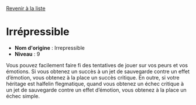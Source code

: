 [Revenir à la liste](list.md)

# Irrépressible

 * **Nom d'origine** : Irrepressible
 * **Niveau** : 9


<p>Vous pouvez facilement faire fi des tentatives de jouer sur vos peurs et vos émotions. Si vous obtenez un succès à un jet de sauvegarde contre un effet d’émotion, vous obtenez à la place un succès critique. En outre, si votre héritage est halfelin flegmatique, quand vous obtenez un échec critique à un jet de sauvegarde contre un effet d’émotion, vous obtenez à la place un échec simple.</p>